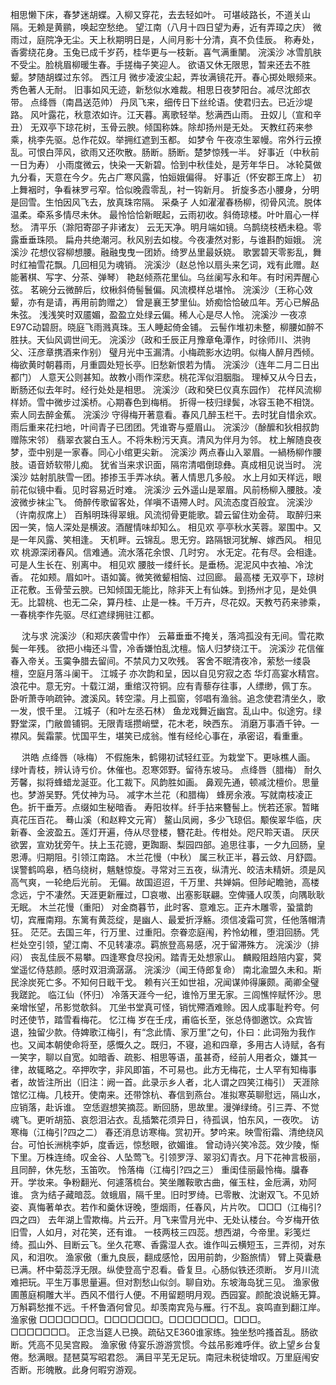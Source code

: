 <!-- { "loadSidebar": true } -->
相思懒下床，春梦迷胡蝶。入柳又穿花，去去轻如叶。 
可堪岐路长，不道关山隔。无赖是黄鹂，唤起空愁绝。 
望江南（八月十四日望为寿，近有弄璋之庆）
微雨过，庭院净无尘。天上秋期明日是，人间月影十分清，真不负佳辰。 
称寿处，香雾绕花身。玉兔已成千岁药，桂华更与一枝新。喜气满重闉。 
浣溪沙
冰雪肌肤不受尘。脸桃眉柳暖生春。手搓梅子笑迎人。 
欲语又休无限思，暂来还去不胜颦。梦随胡蝶过东邻。 
西江月
微步凌波尘起，弄妆满镜花开。春心掷处眼频来。秀色著人无耐。 
旧事如风无迹，新愁似水难裁。相思日夜梦阳台。减尽沈郎衣带。 
点绛唇（南昌送范帅）
丹凤飞来，细传日下丝纶语。使君归去。已近沙堤路。 
风叶露花，秋意浓如许。江天暮。离歌轻举。愁满西山雨。 
丑奴儿（宣和辛丑）
无双亭下琼花树，玉骨云腴。倾国称姝。除却扬州是无处。 
天教红药来参乘，桃李先驱。总作花奴。举拥红遮到玉都。 
如梦令
午夜凉生翠幔。帘外行云撩乱。可恨白萍风，欲雨又还吹散。肠断。肠断。楚梦惊残一半。 
好事近（中秋前一日为寿）
小雨度微云，快染一天新碧。恰到中秋佳处，是芳年华日。 
冰轮莫做九分看，天意在今夕。先占广寒风露，怕姮娥偏得。 
好事近（怀安郡王席上）
初上舞裀时，争看袜罗弓窄。恰似晚霞零乱，衬一钩新月。 
折旋多态小腰身，分明是回雪。生怕因风飞去，放真珠帘隔。 
采桑子
人如濯濯春杨柳，彻骨风流。脱体温柔。牵系多情尽未休。 
最怜恰恰新眠起，云雨初收。斜倚琼楼。叶叶眉心一样愁。 
清平乐（滁阳寄邵子非诸友）
云无天净。明月端如镜。乌鹊绕枝栖未稳。零露垂垂珠陨。 
扁舟共绝潮河。秋风别去如梭。今夜凄然对影，与谁斟酌姮娥。 
浣溪沙
花想仪容柳想腰。融融曳曳一团娇。绮罗丛里最妖娆。 
歌罢碧天零影乱，舞时红袖雪花飘。几回相见为魂销。 
浣溪沙（赵总怜以扇头来乞词，戏有此赠。赵能著棋、写字、分茶、弹琴）
艳赵倾燕花里仙。乌丝阑写永和年。有时闲弄醒心弦。 
茗碗分云微醉后，纹楸斜倚髻鬟偏。风流模样总堪怜。 
浣溪沙（王称心效颦，亦有是请，再用前韵赠之）
曾是襄王梦里仙。娇痴恰恰破瓜年。芳心已解品朱弦。 
浅浅笑时双靥媚，盈盈立处绿云偏。稀人心是尽人怜。 
浣溪沙
一夜凉E97C动碧厨。晓庭飞雨溅真珠。玉人睡起倚金铺。 
云髻作堆初未整，柳腰如醉不胜扶。天仙风调世间无。 
浣溪沙（政和壬辰正月豫章龟潭作，时徐师川、洪驹父、汪彦章携酒来作别）
璧月光中玉漏清。小梅疏影水边明。似梅人醉月西倾。 
梅欲黄时朝暮雨，月重圆处短长亭。旧愁新恨若为情。 
浣溪沙（连年二月二日出都门）
人意天公则甚知。故教小雨作深悲。桃花浑似泪胭脂。 
理棹又从今日去，断肠还似去年时。经行处处是相思。 
浣溪沙（政和癸巳仪真东园作）
花样风流柳样娇。雪中微步过溪桥。心期春色到梅梢。 
折得一枝归绿鬓，冰容玉艳不相饶。索人同去醉金蕉。 
浣溪沙
守得梅开著意看。春风几醉玉栏干。去时犹自惜余欢。 
雨后重来花扫地，叶间青子已团团。凭谁寄与蹙眉山。 
浣溪沙（酴醿和狄相叔韵赠陈宋邻）
翡翠衣裳白玉人。不将朱粉污天真。清风为伴月为邻。 
枕上解随良夜梦，壶中别是一家春。同心小绾更尖新。 
浣溪沙
两点春山入翠眉。一緺杨柳作腰肢。语音娇软带儿痴。 
犹省当来求识面，隔帘清唱倒琼彝。真成相见说当时。 
浣溪沙
姑射肌肤雪一团。掺掺玉手弄冰纨。著人情思几多般。 
水上月如天样远，眼前花似镜中看。见时容易近时难。 
浣溪沙
云外遥山是翠眉。风前杨柳入腰肢。凌波微步袜尘飞。 
倚醉传歌留客处，佯嗔不语殢人时。风流态度百般宜。 
浣溪沙（许南叔席上）
百斛明珠得翠蛾。风流彻骨更能歌。碧云留住劝金荷。 
取醉归来因一笑，恼人深处是横波。酒醒情味却知么。 
相见欢
亭亭秋水芙蓉。翠围中。又是一年风露、笑相逢。 
天机畔。云锦乱。思无穷。路隔银河犹解、嫁西风。 
相见欢
桃源深闭春风。信难通。流水落花余恨、几时穷。 
水无定。花有尽。会相逢。可是人生长在、别离中。 
相见欢
腰肢一缕纤长。是垂杨。泥泥风中衣袖、冷沈香。 
花如颊。眉如叶。语如簧。微笑微颦相恼、过回廊。 
最高楼
无双亭下，琼树正花敷。玉骨莹云腴。已知倾国无能比，除非天上有仙姝。到扬州才见，是处俱无。比碧桃、也无二朵，算丹桂、止是一株。千万卉，尽花奴。天教芍药来骖乘，一春桃李作先驱。尽红遮绿拥驻江都。 

　
沈与求
浣溪沙（和郑庆袭雪中作）
云幕垂垂不掩关，落鸿孤没有无间。雪花欺鬓一年残。 
欲把小梅还斗雪，冷香嫌怕乱沈檀。恼人归梦绕江干。 
浣溪沙
花信催春入帝关。玉霙争腊去留间。不禁风力又吹残。 
客舍不眠清夜冷，萦愁一缕袅檀，空庭月落斗阑干。 
江城子
亦次韵和呈，因以自见穷寂之态 
华灯高宴水精宫。浪花中。意无穷。十载江湖，重绾汉符铜。应有青藜存往事，人缥缈，佩丁东。 
卧听萧寺响疏钟。渡溪风。转空濛。月上孤窗，邻唱有渔翁。追念使君清坐久，歌一发，恨千里。 
江城子（和叶左丞石林）
鱼龙戏舞近幽宫。乱山中。似途穷。绿野堂深，门敝兽铺铜。无限青瑶攒峭壁，花木老，映西东。 
消磨万事酒千钟。一襟风。鬓霜蒙。忧国平生，堪笑已成翁。惟有经纶心事在，承密诏，看重重。 

　
洪皓
点绛唇（咏梅）
不假施朱，鹤翎初试轻红亚。为栽堂下。更咏樵人画。 
绿叶青枝，辨认诗亏价。休催也。忍寒郊野。留待东坡马。 
点绛唇（腊梅）
耐久芳馨，拟将蜂蜡龙涎亚。化工裁下。风韵胜如画。 
鼻观先通，顿减沈檀价。思量也。梦游吴野。凭仗神为马。 
减字木兰花（和腊梅）
蜂房余液。写就南枝凌正色。折干垂芳。点缀如生秘暗香。 
寿阳妆样。纤手拈来簪髻上。恍若还家。暂睹真花压百花。 
蓦山溪（和赵粹文元宵）
鳌山凤阙，多少飞琼侣。颙俟翠华临，庆新春、金波盈五。莲灯开遍，侍从尽登楼，簪花赴。传柑处。咫尺聆天语。 
厌厌欲罢，宣劝犹旁午。扶上玉花骢，更踟蹰、梨园四部。追思往事，一夕九回肠，皇恩溥。归期阻。引领江南路。 
木兰花慢（中秋）
属三秋正半，暮云敛、月舒圆。误警鹤鸣皋，栖乌绕树，魑魅惊旋。寻常对三五夜，纵清光、皎洁未精妍。须是风高气爽，一轮绝后光前。 
无偏。故国迢迢，千万里、共婵娟。但陟屺瞻驰，高楼念远，宁不凄然。天涯更新雁过，□哀嗷、出塞影联翩。空俾骚人叹羡，向隅耿耿无眠。 
木兰花慢（重阳）
对金商暮节，此时客、意难忘。正卉木雕零，蛩螀韵切，宾雁南翔。东篱有黄蕊绽，是幽人、最爱折浮觞。须信凌霜可赏，任他落帽清狂。 
茫茫。去国三年，行万里、过重阳。奈眷恋庭闱，矜怜幼稚，堕泪回肠。凭栏处空引领，望江南、不见转凄凉。羁旅登高易感，况于留滞殊方。 
浣溪沙（排闷）
丧乱佳辰不易攀。四逢寒食尽投闲。踏青无处想家山。 
麟殿阻趋陪内宴，蓂堂遥忆侍慈颜。感时双泪滴潺潺。 
浣溪沙（闻王侍郎复命）
南北渝盟久未和。斯民涂炭死亡多。不知何日戢干戈。 
赖有兴王如世祖，况闻谋帅得廉颇。蔺卿全璧我蹉跎。 
临江仙（怀归）
冷落天涯今一纪，谁怜万里无家。三闾憔悴赋怀沙。思亲增怅望，吊影觉欹斜。 
兀坐书堂真可怪，销忧殢酒难赊。因人成事耻矜夸。何时还使节，踏雪看梅花。 
忆江梅
岁在壬戌，甫临长至，张总侍御邀饮。众宾皆退，独留少款。侍婢歌江梅引，有“念此情、家万里”之句，仆曰：此词殆为我作也。又闻本朝使命将至，感慨久之。既归，不寝，追和四章，多用古人诗赋，各有一笑字，聊以自宽。如暗香、疏影、相思等语，虽甚奇，经前人用者众，嫌其一律，故辄略之。卒押吹字，非风即笛，不可易也。此方无梅花，士人罕有知梅事者，故皆注所出（旧注：阙一首。此录示乡人者，北人谓之四笑江梅引） 
天涯除馆忆江梅。几枝开。使南来。还带馀杭、春信到燕台。准拟寒英聊慰远，隔山水，应销落，赴诉谁。 
空恁遐想笑摘蕊。断回肠，思故里。漫弹绿绮。引三弄、不觉魂飞。更听胡笳、哀怨泪沾衣。乱插繁花须异日，待孤讽，怕东风，一夜吹。 
访寒梅（江梅引?四之二）
春还消息访寒梅。赏初开。梦吟来。映雪衔霜、清绝绕风台。可怕长洲桃李妒，度香远，惊愁眼，欲媚谁。 
曾动诗兴笑冷蕊。效少陵，惭下里。万株连绮。叹金谷、人坠莺飞。引领罗浮、翠羽幻青衣。月下花神言极丽，且同醉，休先愁，玉笛吹。 
怜落梅（江梅引?四之三）
重闺佳丽最怜梅。牖春开。学妆来。争粉翻光、何遽落梳台。笑坐雕鞍歌古曲，催玉柱，金卮满，劝阿谁。 
贪为结子藏暗蕊。敛蛾眉，隔千里。旧时罗绮。已零散、沈谢双飞。不见娇姿、真悔著单衣。若作和羹休讶晚，堕烟雨，任春风，片片吹。 
□□□（江梅引?四之四）
去年湖上雪欺梅。片云开。月飞来雪月光中、无处认楼台。今岁梅开依旧雪，人如月，对花笑，还有谁。 
一枝两枝三四蕊。想西湖，今帝里。彩笺烂绮。孤山外、目断云飞。坐久花寒、香露湿人衣。谁作叫云横短玉，三弄彻，对东风，和泪吹。 
渔家傲（重九良辰，翻成感怆，因用前韵，少豁旅情）
臂上萸囊悬已满。杯中菊蕊浮无限。纵使登高宁忍看。昏复旦。心肠似铁还须断。 
岁月川流难把玩。平生万事思量遍。但对割愁山似剑。聊自劝。东坡海岛犹三见。 
渔家傲
圃蕙庭桐雕大半。西风不借行人便。不用留题明月观。西园宴。颜酡浪说觞无算。 
万斛羁愁推不远。千杯鲁酒何曾见。却羡南宾凫与雁。行不乱。哀鸣直到翻江岸。 
渔家傲
□□□□□□□。□□□□□□□。□□□□□□□。□□□。□□□□□□□。 
正念当筵人已换。疏砧又E360谁家练。独坐愁吟搔首乱。肠欲断。凭高不见吴宫殿。 
渔家傲
侍宴乐游游赏惯。今兹吊影难呼伴。欲上望乡台复倦。愁满眼。琵琶莫写昭君怨。 
满目平芜无足玩。南冠未税徒增叹。万里庭闱安否断。形魄散。此身何暇穷游观。 
